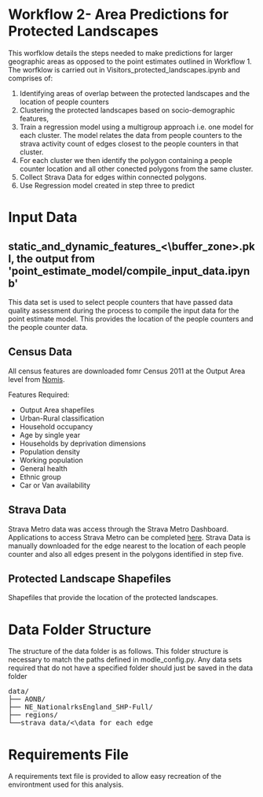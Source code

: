 # Workflow 2- Area Predictions for Protected Landscapes
This worfklow details the steps needed to make predictions for larger geographic areas as opposed to the point estimates outlined in Workflow 1. The worfklow is carried out in Visitors_protected_landscapes.ipynb and comprises of:

1. Identifying areas of overlap between the protected landscapes and the location of people counters
2. Clustering the protected landscapes based on socio-demographic features, 
3. Train a regression model using a multigroup approach i.e. one model for each cluster. The model relates the data from people counters to the strava activity count of edges closest to the people counters in that cluster. 
5. For each cluster we then identify the polygon containing a people counter location and all other conected polygons from the same cluster.
6. Collect Strava Data for edges within connected polygons.
7. Use Regression model created in step three to predict

# Input Data

## static_and_dynamic_features_<\buffer_zone>.pkl, the output from 'point_estimate_model/compile_input_data.ipynb'
This data set is used to select people counters that have passed data quality assessment during the process to compile the input data for the point estimate model. This provides the location of the people counters and  the people counter data.  

## Census Data
All census features are downloaded fomr Census 2011 at the Output Area level from [Nomis](https://www.nomisweb.co.uk).

Features Required:
* Output Area shapefiles
* Urban-Rural classification
* Household occupancy
* Age by single year
* Households by deprivation dimensions
* Population density
* Working population
* General health
* Ethnic group
* Car or Van availability

## Strava Data
Strava Metro data was access through the Strava Metro Dashboard. Applications to access Strava Metro can be completed [here](https://metro.strava.com). Strava Data is manually downloaded for the edge nearest to the location of each people counter and also all edges present in the polygons identified in step five.

## Protected Landscape Shapefiles
Shapefiles that provide the location of the protected landscapes. 

# Data Folder Structure
The structure of the data folder is as follows. This folder structure is necessary to match the paths defined in modle_config.py. Any data sets required that do not have a specified folder should just be saved in the data folder
<pre>
data/
├── AONB/
├── NE_NationalrksEngland_SHP-Full/
├── regions/
└──strava_data/<\data for each edge 
</pre>

# Requirements File
A requirements text file is provided to allow easy recreation of the environtment used for this analysis.

